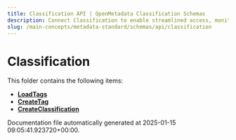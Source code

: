 ```yaml
---
title: Classification API | OpenMetadata Classification Schemas
description: Connect Classification to enable streamlined access, monitoring, or search of enterprise data using secure and scalable integrations.
slug: /main-concepts/metadata-standard/schemas/api/classification
---
```


# Classification

This folder contains the following items:

- [**LoadTags**](/main-concepts/metadata-standard/schemas/api/classification/loadtags)
- [**CreateTag**](/main-concepts/metadata-standard/schemas/api/classification/createtag)
- [**CreateClassification**](/main-concepts/metadata-standard/schemas/api/classification/createclassification)


Documentation file automatically generated at 2025-01-15 09:05:41.923720+00:00.
